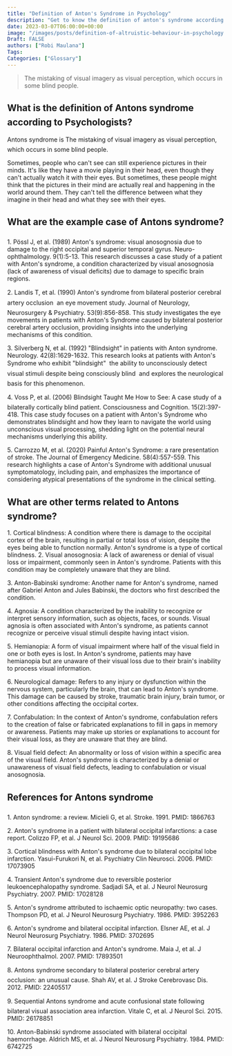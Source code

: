 ```yaml
---
title: "Definition of Anton's Syndrome in Psychology"
description: "Get to know the definition of anton's syndrome according to psychologists."
date: 2023-03-07T06:00:00+00:00
image: "/images/posts/definition-of-altruistic-behaviour-in-psychology.jpg"
Draft: FALSE
authors: ["Robi Maulana"]
Tags:
Categories: ["Glossary"]
---
```


> The mistaking of visual imagery as visual perception, which occurs in some blind people.

## What is the definition of Antons syndrome according to Psychologists?

Antons syndrome is The mistaking of visual imagery as visual perception, which occurs in some blind people.

Sometimes, people who can't see can still experience pictures in their minds. It's like they have a movie playing in their head, even though they can't actually watch it with their eyes. But sometimes, these people might think that the pictures in their mind are actually real and happening in the world around them. They can't tell the difference between what they imagine in their head and what they see with their eyes.



## What are the example case of Antons syndrome?

1\. Pössl J, et al. (1989) Anton's syndrome: visual anosognosia due to damage to the right occipital and superior temporal gyrus. Neuro-ophthalmology. 9(1):5-13. This research discusses a case study of a patient with Anton's syndrome, a condition characterized by visual anosognosia (lack of awareness of visual deficits) due to damage to specific brain regions.

2\. Landis T, et al. (1990) Anton's syndrome from bilateral posterior cerebral artery occlusion  an eye movement study. Journal of Neurology, Neurosurgery & Psychiatry. 53(9):856-858. This study investigates the eye movements in patients with Anton's Syndrome caused by bilateral posterior cerebral artery occlusion, providing insights into the underlying mechanisms of this condition.

3\. Silverberg N, et al. (1992) "Blindsight" in patients with Anton syndrome. Neurology. 42(8):1629-1632. This research looks at patients with Anton's Syndrome who exhibit "blindsight"  the ability to unconsciously detect visual stimuli despite being consciously blind  and explores the neurological basis for this phenomenon.

4\. Voss P, et al. (2006) Blindsight Taught Me How to See: A case study of a bilaterally cortically blind patient. Consciousness and Cognition. 15(2):397-418. This case study focuses on a patient with Anton's Syndrome who demonstrates blindsight and how they learn to navigate the world using unconscious visual processing, shedding light on the potential neural mechanisms underlying this ability.

5\. Carrozzo M, et al. (2020) Painful Anton's Syndrome: a rare presentation of stroke. The Journal of Emergency Medicine. 58(4):557-559. This research highlights a case of Anton's Syndrome with additional unusual symptomatology, including pain, and emphasizes the importance of considering atypical presentations of the syndrome in the clinical setting.



## What are other terms related to Antons syndrome?

1\. Cortical blindness: A condition where there is damage to the occipital cortex of the brain, resulting in partial or total loss of vision, despite the eyes being able to function normally. Anton's syndrome is a type of cortical blindness. 2. Visual anosognosia: A lack of awareness or denial of visual loss or impairment, commonly seen in Anton's syndrome. Patients with this condition may be completely unaware that they are blind.

3\. Anton-Babinski syndrome: Another name for Anton's syndrome, named after Gabriel Anton and Jules Babinski, the doctors who first described the condition.

4\. Agnosia: A condition characterized by the inability to recognize or interpret sensory information, such as objects, faces, or sounds. Visual agnosia is often associated with Anton's syndrome, as patients cannot recognize or perceive visual stimuli despite having intact vision.

5\. Hemianopia: A form of visual impairment where half of the visual field in one or both eyes is lost. In Anton's syndrome, patients may have hemianopia but are unaware of their visual loss due to their brain's inability to process visual information.

6\. Neurological damage: Refers to any injury or dysfunction within the nervous system, particularly the brain, that can lead to Anton's syndrome. This damage can be caused by stroke, traumatic brain injury, brain tumor, or other conditions affecting the occipital cortex.

7\. Confabulation: In the context of Anton's syndrome, confabulation refers to the creation of false or fabricated explanations to fill in gaps in memory or awareness. Patients may make up stories or explanations to account for their visual loss, as they are unaware that they are blind.

8\. Visual field defect: An abnormality or loss of vision within a specific area of the visual field. Anton's syndrome is characterized by a denial or unawareness of visual field defects, leading to confabulation or visual anosognosia.



## References for Antons syndrome

1\. Anton syndrome: a review. Micieli G, et al. Stroke. 1991. PMID: 1866763

2\. Anton's syndrome in a patient with bilateral occipital infarctions: a case report. Colizzo FP, et al. J Neurol Sci. 2009. PMID: 19195686

3\. Cortical blindness with Anton's syndrome due to bilateral occipital lobe infarction. Yasui-Furukori N, et al. Psychiatry Clin Neurosci. 2006. PMID: 17073905

4\. Transient Anton's syndrome due to reversible posterior leukoencephalopathy syndrome. Sadjadi SA, et al. J Neurol Neurosurg Psychiatry. 2007. PMID: 17028128

5\. Anton's syndrome attributed to ischaemic optic neuropathy: two cases. Thompson PD, et al. J Neurol Neurosurg Psychiatry. 1986. PMID: 3952263

6\. Anton's syndrome and bilateral occipital infarction. Elsner AE, et al. J Neurol Neurosurg Psychiatry. 1986. PMID: 3702695

7\. Bilateral occipital infarction and Anton's syndrome. Maia J, et al. J Neuroophthalmol. 2007. PMID: 17893501

8\. Antons syndrome secondary to bilateral posterior cerebral artery occlusion: an unusual cause. Shah AV, et al. J Stroke Cerebrovasc Dis. 2012. PMID: 22405517

9\. Sequential Antons syndrome and acute confusional state following bilateral visual association area infarction. Vitale C, et al. J Neurol Sci. 2015. PMID: 26178851

10\. Anton-Babinski syndrome associated with bilateral occipital haemorrhage. Aldrich MS, et al. J Neurol Neurosurg Psychiatry. 1984. PMID: 6742725
